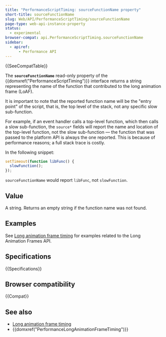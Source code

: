 ```yaml
---
title: "PerformanceScriptTiming: sourceFunctionName property"
short-title: sourceFunctionName
slug: Web/API/PerformanceScriptTiming/sourceFunctionName
page-type: web-api-instance-property
status:
  - experimental
browser-compat: api.PerformanceScriptTiming.sourceFunctionName
sidebar:
  - apiref:
      - Performance API
---
```


{{SeeCompatTable}}

The **`sourceFunctionName`** read-only property of the {{domxref("PerformanceScriptTiming")}} interface returns a string representing the name of the function that contributed to the long animation frame (LoAF).

It is important to note that the reported function name will be the "entry point" of the script, that is, the top level of the stack, not any specific slow sub-function.

For example, if an event handler calls a top-level function, which then calls a slow sub-function, the `source*` fields will report the name and location of the top-level function, not the slow sub-function — the function that was passed to the platform API is always the one reported. This is because of performance reasons; a full stack trace is costly.

In the following snippet:

```js
setTimeout(function libFunc() {
  slowFunction();
});
```

`sourceFunctionName` would report `libFunc`, not `slowFunction`.

## Value

A string. Returns an empty string if the function name was not found.

## Examples

See [Long animation frame timing](/en-US/docs/Web/API/Performance_API/Long_animation_frame_timing#examples) for examples related to the Long Animation Frames API.

## Specifications

{{Specifications}}

## Browser compatibility

{{Compat}}

## See also

- [Long animation frame timing](/en-US/docs/Web/API/Performance_API/Long_animation_frame_timing)
- {{domxref("PerformanceLongAnimationFrameTiming")}}
